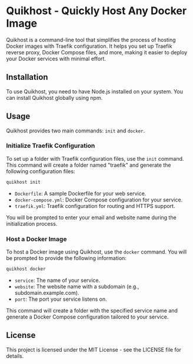 # Quikhost - Quickly Host Any Docker Image

Quikhost is a command-line tool that simplifies the process of hosting Docker images with Traefik configuration. It helps you set up Traefik reverse proxy, Docker Compose files, and more, making it easier to deploy your Docker services with minimal effort.

## Installation

To use Quikhost, you need to have Node.js installed on your system. You can install Quikhost globally using npm.

## Usage

Quikhost provides two main commands: `init` and `docker`.

### Initialize Traefik Configuration

To set up a folder with Traefik configuration files, use the `init` command. This command will create a folder named "traefik" and generate the following configuration files:

```bash
quikhost init
```

- `Dockerfile`: A sample Dockerfile for your web service.
- `docker-compose.yml`: Docker Compose configuration for your service.
- `traefik.yml`: Traefik configuration for routing and HTTPS support.

You will be prompted to enter your email and website name during the initialization process.

### Host a Docker Image

To host a Docker image using Quikhost, use the `docker` command. You will be prompted to provide the following information:

```bash
quikhost docker
```
- `service`: The name of your service.
- `website`: The website name with a subdomain (e.g., subdomain.example.com).
- `port`: The port your service listens on.

This command will create a folder with the specified service name and generate a Docker Compose configuration tailored to your service.

## License

This project is licensed under the MIT License - see the LICENSE file for details.
